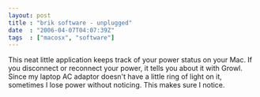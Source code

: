 ```yaml
---
layout: post
title : "brik software - unplugged"
date  : "2006-04-07T04:07:39Z"
tags  : ["macosx", "software"]
---
```

This neat little application keeps track of your power status on your Mac.  If you disconnect or reconnect your power, it tells you about it with Growl.  Since my laptop AC adaptor doesn't have a little ring of light on it, sometimes I lose power without noticing.  This makes sure I notice.
